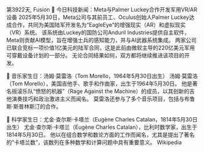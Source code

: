 第3922天, Fusion 🎉 今日科技新闻：Meta与Palmer Luckey合作开发军用VR/AR设备
2025年5月30日，Meta公司与其前员工、Oculus创始人Palmer Luckey达成合作，共同为美国陆军开发名为“EagleEye”的增强现实（AR）和虚拟现实（VR）系统。 该系统由Luckey的国防公司Anduril Industries提供自主软件，Meta则贡献AI模型，旨在增强士兵的感知能力，并与AI武器系统集成。 两家公司已联合竞标一项价值1亿美元的陆军合同，这是此前由微软主导的220亿美元军用可穿戴设备计划的一部分。 无论合同结果如何，双方都将继续推进该项目的开发。

🎂 音乐家生日：汤姆·莫雷洛（Tom Morello，1964年5月30日出生）
汤姆·莫雷洛（Tom Morello），美国吉他手、歌手和作曲家，出生于1964年5月30日。 他是著名摇滚乐队“愤怒的机器”（Rage Against the Machine）的成员，以其创新的吉他演奏技巧和政治激进主义而闻名。 莫雷洛还参与了多个音乐项目，包括与布鲁斯·斯普林斯汀的合作。

🧠 科学家生日：尤金·查尔斯·卡塔兰（Eugène Charles Catalan，1814年5月30日出生）
尤金·查尔斯·卡塔兰（Eugène Charles Catalan），比利时数学家，出生于1814年5月30日。 他以在组合数学和数论方面的工作而闻名，尤其是提出了著名的“卡塔兰数”，该数列在多种数学和计算问题中具有重要意义。 
Wikipedia